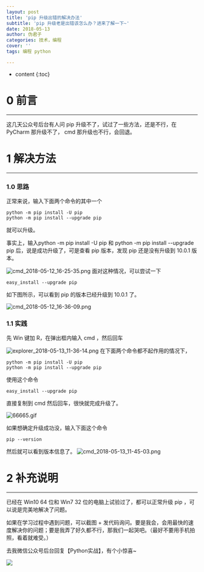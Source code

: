 ```yaml
---
layout: post
title: 'pip 升级出错的解决办法'
subtitle: 'pip 升级老是出错该怎么办？进来了解一下~'
date: 2018-05-13
author: 伪君子
categories: 技术，编程
cover: ''
tags: 编程 python

---
```


* content
{:toc}


#  0 前言

***

这几天公众号后台有人问 pip 升级不了，试过了一些方法，还是不行，在 PyCharm 那升级不了， cmd 那升级也不行，会回退。

#  1 解决方法

***

###  1.0  思路
正常来说，输入下面两个命令的其中一个

<pre><code class="language-python">python -m pip install -U pip
python -m pip install --upgrade pip</code></pre>

就可以升级。

事实上，输入python -m pip install -U pip 和
python -m pip install --upgrade pip 后，说是成功升级了，可是查看 pip 版本，发现 pip 还是没有升级到 10.0.1 版本。

![cmd_2018-05-12_16-25-35.png](https://upload-images.jianshu.io/upload_images/2989110-049cda84a736477b.png?imageMogr2/auto-orient/strip%7CimageView2/2/w/1240)
面对这种情况，可以尝试一下

<pre><code class="language-python">easy_install --upgrade pip</code></pre>

如下图所示，可以看到 pip 的版本已经升级到 10.0.1 了。

![cmd_2018-05-12_16-36-09.png](https://upload-images.jianshu.io/upload_images/2989110-9c64eac04066023e.png?imageMogr2/auto-orient/strip%7CimageView2/2/w/1240)
###  1.1  实践
先 Win 键加 R，在弹出框内输入 cmd ，然后回车

![explorer_2018-05-13_11-36-14.png](https://upload-images.jianshu.io/upload_images/2989110-c627a6e720cce601.png?imageMogr2/auto-orient/strip%7CimageView2/2/w/1240)
在下面两个命令都不起作用的情况下，

<pre><code class="language-python">python -m pip install -U pip
python -m pip install --upgrade pip</code></pre>

使用这个命令

<pre><code class="language-python">easy_install --upgrade pip</code></pre>

直接复制到 cmd 然后回车，很快就完成升级了。

![66665.gif](https://upload-images.jianshu.io/upload_images/2989110-614794e37acd2b07.gif?imageMogr2/auto-orient/strip)

如果想确定升级成功没，输入下面这个命令

<pre><code class="language-python">pip --version</code></pre>

然后就可以看到版本信息了。
![cmd_2018-05-13_11-45-03.png](https://upload-images.jianshu.io/upload_images/2989110-73b30c8812632320.png?imageMogr2/auto-orient/strip%7CimageView2/2/w/1240)

#  2  补充说明

***

已经在 Win10 64 位和 Win7 32 位的电脑上试验过了，都可以正常升级 pip ，可以说是完美地解决了问题。

如果在学习过程中遇到问题，可以截图 + 发代码询问。要是我会，会用最快的速度解决你的问题；要是我弄了好久都不行，那我们一起哭吧。（最好不要用手机拍照，看着就难受。）

去我微信公众号后台回复【Python实战】，有个小惊喜~

![](https://upload-images.jianshu.io/upload_images/2989110-5e96f3a9a9204f3e.png?imageMogr2/auto-orient/strip%7CimageView2/2/w/1240)